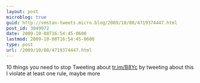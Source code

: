 ```yaml
---
layout: post
microblog: true
guid: http://vmstan-tweets.micro.blog/2009/10/08/4719374447.html
post_id: 3049972
date: 2009-10-08T16:54:45-0600
lastmod: 2009-10-08T16:54:45-0600
type: post
url: /2009/10/08/4719374447.html
---
```

10 things you need to stop Tweeting about [tr.im/B8Yc](http://tr.im/B8Yc) by tweeting about this I violate at least one rule, maybe more
